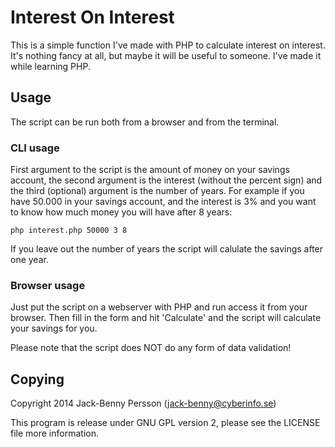 # Interest On Interest #
This is a simple function I've made with PHP to calculate interest on interest.
It's nothing fancy at all, but maybe it will be useful to someone. I've made it
while learning PHP.

## Usage ##
The script can be run both from a browser and from the terminal.

### CLI usage ###
First argument to the script is the amount of money on your savings account, the
second argument is the interest (without the percent sign) and the third
(optional) argument is the number of years. For example if you have 50.000 in
your savings account, and the interest is 3% and you want to know how much
money you will have after 8 years:

    php interest.php 50000 3 8

If you leave out the number of years the script will calulate the savings after
one year.

### Browser usage ###
Just put the script on a webserver with PHP and run access it from your browser.
Then fill in the form and hit 'Calculate' and the script will calculate your
savings for you.

Please note that the script does NOT do any form of data validation!

## Copying ##
Copyright 2014 Jack-Benny Persson (jack-benny@cyberinfo.se)

This program is release under GNU GPL version 2, please see the LICENSE file
more information.
